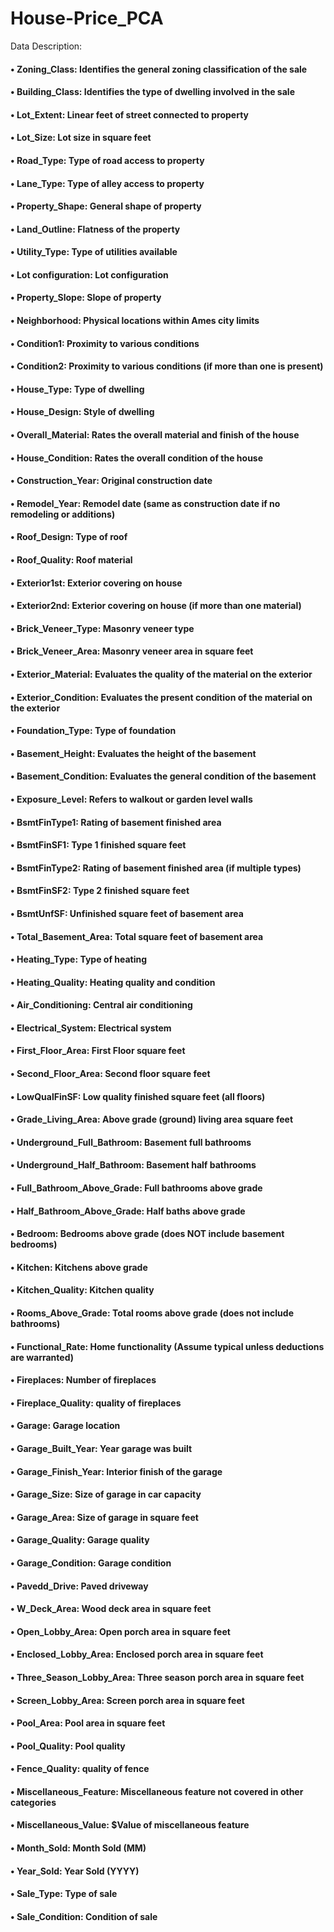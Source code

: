 # House-Price_PCA

Data Description: 
#### •	Zoning_Class: Identifies the general zoning classification of the sale 
#### •	Building_Class: Identifies the type of dwelling involved in the sale 
#### •	Lot_Extent: Linear feet of street connected to property 
#### •	Lot_Size: Lot size in square feet 
#### •	Road_Type: Type of road access to property 
#### •	Lane_Type: Type of alley access to property 
#### •	Property_Shape: General shape of property 
#### •	Land_Outline: Flatness of the property 
#### •	Utility_Type: Type of utilities available 
#### •	Lot configuration: Lot configuration 
#### •	Property_Slope: Slope of property 
#### •	Neighborhood: Physical locations within Ames city limits 
#### •	Condition1: Proximity to various conditions 
#### •	Condition2: Proximity to various conditions (if more than one is present) 
#### •	House_Type: Type of dwelling 
#### •	House_Design: Style of dwelling 
#### •	Overall_Material: Rates the overall material and finish of the house 
#### •	House_Condition: Rates the overall condition of the house 
#### •	Construction_Year: Original construction date 
#### •	Remodel_Year: Remodel date (same as construction date if no remodeling or additions) 
#### •	Roof_Design: Type of roof 
#### •	Roof_Quality: Roof material 
#### •	Exterior1st: Exterior covering on house 
#### •	Exterior2nd: Exterior covering on house (if more than one material) 
#### •	Brick_Veneer_Type: Masonry veneer type 
#### •	Brick_Veneer_Area: Masonry veneer area in square feet 
#### •	Exterior_Material: Evaluates the quality of the material on the exterior 
#### •	Exterior_Condition: Evaluates the present condition of the material on the exterior 
#### •	Foundation_Type: Type of foundation 
#### •	Basement_Height: Evaluates the height of the basement 
#### •	Basement_Condition: Evaluates the general condition of the basement 
#### •	Exposure_Level: Refers to walkout or garden level walls 
#### •	BsmtFinType1: Rating of basement finished area 
#### •	BsmtFinSF1: Type 1 finished square feet 
#### •	BsmtFinType2: Rating of basement finished area (if multiple types) 
#### •	BsmtFinSF2: Type 2 finished square feet 
#### •	BsmtUnfSF: Unfinished square feet of basement area 
#### •	Total_Basement_Area: Total square feet of basement area 
#### •	Heating_Type: Type of heating 
#### •	Heating_Quality: Heating quality and condition 
#### •	Air_Conditioning: Central air conditioning 
#### •	Electrical_System: Electrical system 
#### •	First_Floor_Area: First Floor square feet 
#### •	Second_Floor_Area: Second floor square feet 
#### •	LowQualFinSF: Low quality finished square feet (all floors) 
#### •	Grade_Living_Area: Above grade (ground) living area square feet 
#### •	Underground_Full_Bathroom: Basement full bathrooms 
#### •	Underground_Half_Bathroom: Basement half bathrooms 
#### •	Full_Bathroom_Above_Grade: Full bathrooms above grade 
#### •	Half_Bathroom_Above_Grade: Half baths above grade 
#### •	Bedroom: Bedrooms above grade (does NOT include basement bedrooms) 
#### •	Kitchen: Kitchens above grade 
#### •	Kitchen_Quality: Kitchen quality 
#### •	Rooms_Above_Grade: Total rooms above grade (does not include bathrooms) 
#### •	Functional_Rate: Home functionality (Assume typical unless deductions are warranted) 
#### •	Fireplaces: Number of fireplaces 
#### •	Fireplace_Quality: quality of fireplaces 
#### •	Garage: Garage location 
#### •	Garage_Built_Year: Year garage was built 
#### •	Garage_Finish_Year: Interior finish of the garage 
#### •	Garage_Size: Size of garage in car capacity 
#### •	Garage_Area: Size of garage in square feet 
#### •	Garage_Quality: Garage quality 
#### •	Garage_Condition: Garage condition 
#### •	Pavedd_Drive: Paved driveway 
#### •	W_Deck_Area: Wood deck area in square feet 
#### •	Open_Lobby_Area: Open porch area in square feet 
#### •	Enclosed_Lobby_Area: Enclosed porch area in square feet 
#### •	Three_Season_Lobby_Area: Three season porch area in square feet 
#### •	Screen_Lobby_Area: Screen porch area in square feet 
#### •	Pool_Area: Pool area in square feet 
#### •	Pool_Quality: Pool quality 
#### •	Fence_Quality: quality of fence 
#### •	Miscellaneous_Feature: Miscellaneous feature not covered in other categories 
#### •	Miscellaneous_Value: $Value of miscellaneous feature 
#### •	Month_Sold: Month Sold (MM) 
#### •	Year_Sold: Year Sold (YYYY) 
#### •	Sale_Type: Type of sale 
#### •	Sale_Condition: Condition of sale 
